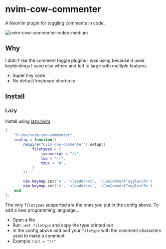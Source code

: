 # nvim-cow-commenter
A NeoVim plugin for toggling comments in code.

![nvim-cow-commenter-video-medium](https://github.com/user-attachments/assets/b8ee4ca8-ebb7-400c-9785-e2427f09fcc9)

## Why
I didn't like the comment toggle plugins I was using because it used keybindings I used else where and felt to large with multiple features.
- Super tiny code
- No default keyboard shortcuts

## Install

### Lazy
Install using [lazy.nvim](https://github.com/folke/lazy.nvim)
```lua
{
    "h-cow/nvim-cow-commenter",
    config = function()
        require("nvim-cow-commenter").setup({
            filetypes = {
                javascript = "//",
                lua = "--",
                tmux = "#",
            }
        })

        vim.keymap.set('n', '<leader>cc', ':CowCommentToggle<CR>')
        vim.keymap.set('v', '<leader>cc', ':CowCommentToggle<CR>')
    end,
},
```
The only `filetypes` supported are the ones you put in the config above. To add a new programming language...
- Open a file
- Run `:set filetype` and copy the type printed out
- In the config above add add your `filetype` with the comment characters used to make a comment
- Example `rust = "//"`

